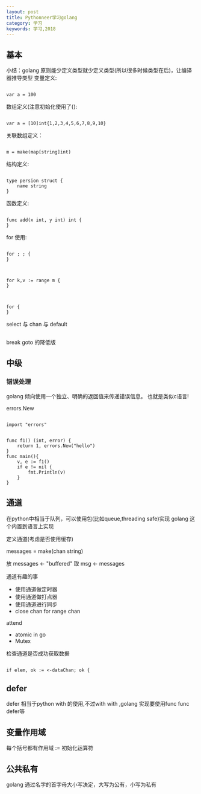 ```yaml
---
layout: post
title: Pythonneer学习golang
category: 学习
keywords: 学习,2018
---
```



## 基本
小结：golang 原则能少定义类型就少定义类型(所以很多时候类型在后)，让编译器推导类型
变量定义:

```

var a = 100

```

数组定义(注意初始化使用了{):

```

var a = [10]int{1,2,3,4,5,6,7,8,9,10}

```

关联数组定义：

```

m = make(map[string]int)

```
结构定义:

```

type persion struct {
	name string
}

```
函数定义:

```

func add(x int, y int) int {
}

```

for 使用:

```

for ; ; {
}

```

```


for k,v := range m {
}


```

```

for {
}

```
select  与 chan 与 default

```

```

break goto 的降低版

## 中级
### 错误处理
golang 倾向使用一个独立、明确的返回值来传递错误信息。
也就是类似c语言!

errors.New

```

import "errors"


func f1() (int, error) {
	return 1, errors.New("hello")
}
func main(){
	v, e := f1()
	if e != nil {
		fmt.Println(v)
	}
}

```


## 通道

在python中相当于队列，可以使用包(比如queue,threading safe)实现
golang 这个内置到语言上实现

定义通道(考虑是否使用缓存)

messages = make(chan string)

放
messages <- "buffered"
取
msg <- messages


通道有趣的事
+ 使用通道做定时器
+ 使用通道做打点器
+ 使用通道进行同步
+ close chan for range chan

attend 
+ atomic in go
+ Mutex 

检查通道是否成功获取数据

```

if elem, ok := <-dataChan; ok {

```


## defer 
defer 相当于python with 的使用,不过with with ,golang 实现要使用func func defer等

## 变量作用域
每个括号都有作用域
:=  初始化运算符


## 公共私有
golang 通过名字的首字母大小写决定，大写为公有，小写为私有
